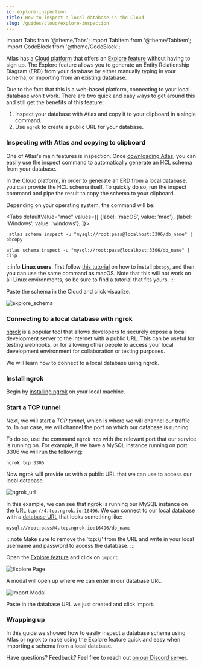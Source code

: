 ```yaml
---
id: explore-inspection
title: How to inspect a local database in the Cloud
slug: /guides/cloud/explore-inspection
---
```


import Tabs from '@theme/Tabs';
import TabItem from '@theme/TabItem';
import CodeBlock from '@theme/CodeBlock';


Atlas has a [Cloud platform](https://ariga.cloud/signup) that offers an [Explore feature](https://gh.ariga.cloud/explore)
without having to sign up. The Explore feature allows you to generate an Entity Relationship Diagram (ERD) from your
database by either manually typing in your schema, or importing from an existing database.

Due to the fact that this is a web-based platform, connecting to your local database won't work. There are two quick and
easy ways to get around this and still get the benefits of this feature:

1. Inspect your database with Atlas and copy it to your clipboard in a single command.
2. Use `ngrok` to create a public URL for your database.

### Inspecting with Atlas and copying to clipboard
One of Atlas's main features is inspection. Once [downloading Atlas](/getting-started), you can easily use the inspect command to
automatically generate an HCL schema from your database.

In the Cloud platform, in order to generate an ERD from a local database, you can provide the HCL schema itself. To
quickly do so, run the inspect command and pipe the result to copy the schema to your clipboard.

Depending on your operating system, the command will be:


<Tabs
defaultValue="mac"
values={[
{label: 'macOS', value: 'mac'},
{label: 'Windows', value: 'windows'},
]}>
<TabItem value="mac">

     atlas schema inspect -u "mysql://root:pass@localhost:3306/db_name" | pbcopy

</TabItem>
<TabItem value="windows">

    atlas schema inspect -u "mysql://root:pass@localhost:3306/db_name" | clip

</TabItem>
</Tabs>

:::info
**Linux users**, first follow [this tutorial](https://ostechnix.com/how-to-use-pbcopy-and-pbpaste-commands-on-linux/)
on how to install `pbcopy`, and then you can use the same command as macOS. Note that this will not work on all Linux
environments, so be sure to find a tutorial that fits yours.
:::

Paste the schema in the Cloud and click visualize.

![explore_schema](https://atlasgo.io/uploads/images/explore_schema.png)


### Connecting to a local database with ngrok

[ngrok](https://ngrok.com) is a popular tool that allows developers to securely expose a local development server to the
internet with a public URL. This can be useful for testing webhooks, or for allowing other people to access your
local development environment for collaboration or testing purposes.

We will learn how to connect to a local database using ngrok.

### Install ngrok

Begin by [installing ngrok](https://ngrok.com/download) on your local machine.

### Start a TCP tunnel
Next, we will start a _TCP tunnel_, which is where we will channel our traffic to. In our case, we will channel the
port on which our database is running.

To do so, use the command `ngrok tcp` with the relevant port that our service is running on.
For example, if we have a MySQL instance running on port 3306 we will run the following:
```
ngrok tcp 3306
```

Now ngrok will provide us with a public URL that we can use to access our local database.

![ngrok_url](https://atlasgo.io/uploads/images/ngrok_url.png)

In this example, we can see that ngrok is running our MySQL instance on the URL `tcp://4.tcp.ngrok.io:16496`.
We can connect to our local database with a [database URL](/concepts/url) that looks something like:

```
mysql://root:pass@4.tcp.ngrok.io:16496/db_name
```
:::note
Make sure to remove the 'tcp://' from the URL and write in your local username and password to access the database.
:::

Open the [Explore feature](https://gh.ariga.cloud/explore) and click on `import`.

![Explore Page](https://atlasgo.io/uploads/images/explore_page.png)

A modal will open up where we can enter in our database URL.

![Import Modal](https://atlasgo.io/uploads/images/import_modal.png)

Paste in the database URL we just created and click import.

### Wrapping up
In this guide we showed how to easily inspect a database schema using Atlas or ngrok to make using the Explore
feature quick and easy when importing a schema from a local database.

Have questions? Feedback? Feel free to reach out [on our Discord server](https://discord.gg/zZ6sWVg6NT).
